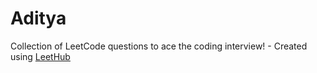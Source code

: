 # Aditya
Collection of LeetCode questions to ace the coding interview! - Created using [LeetHub](https://github.com/QasimWani/LeetHub)
